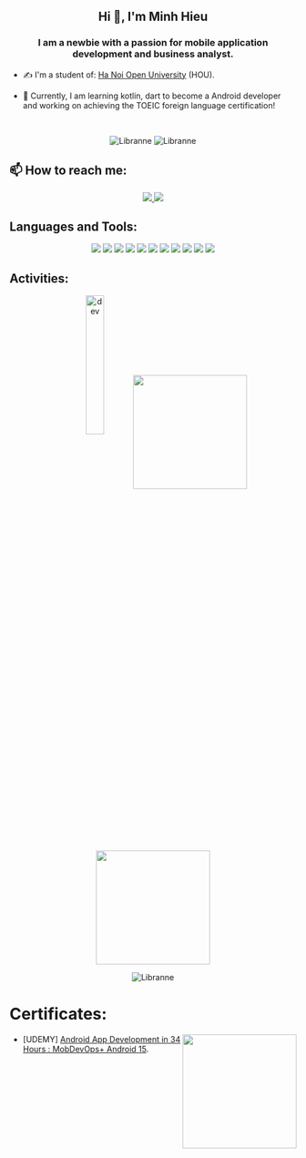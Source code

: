 
<!--
**Libranne/Libranne** is a ✨ _special_ ✨ repository because its `README.md` (this file) appears on your GitHub profile.

Here are some ideas to get you started:

- 🔭 I’m currently working on ...
- 🌱 I’m currently learning ...
- 👯 I’m looking to collaborate on ...
- 🤔 I’m looking for help with ...
- 💬 Ask me about ...
- 📫 How to reach me: ...
- 😄 Pronouns: ...
- ⚡ Fun fact: ...
-->
<!-- <img align="left" width="400" src="https://github.githubassets.com/images/modules/profile/profile-first-repo.svg" /> -->
<!-- <img align="right" width="64" src="https://github.com/.png" /> -->
<!-- <img align="right" width="64" src="https://img.icons8.com/color/48/vietnam-circular.png" /> -->

<h2 align="center">Hi 👋, I'm Minh Hieu</h2>
<p align="center">
  <h3 align="center">I am a newbie with a passion for mobile application development and business analyst.</h3>
</p>



- ✍ I'm a student of: [Ha Noi Open University](https://hou.edu.vn/) (HOU).

- 🌱 Currently, I am learning kotlin, dart to become a Android developer and working on achieving the TOEIC foreign language certification!


<br />


<p align="center"> <img src="https://komarev.com/ghpvc/?username=Libranne" alt="Libranne" /> <img src="https://badges.pufler.dev/repos/Libranne" alt="Libranne" /> </p>

## 📫 How to reach me:

<p align="center">
  <a href="https://www.linkedin.com/in/hieucanminh0910/" target="_blank">
    <img src="https://img.icons8.com/fluent/48/000000/linkedin.png"/>
  </a>
  <a href="https://github.com/Libranne" alt="Github">
    <img src="https://img.icons8.com/fluent/48/000000/github.png"/>
  </a> 
</p>

## Languages and Tools:
<p align="center">

   
 <img src="https://img.icons8.com/?size=50&id=55251&format=png&color=000000"/>
      <img src="https://img.icons8.com/?size=50&id=lTKW3iI3wIT0&format=png&color=000000"/>
     <!-- 
      <img src="https://img.icons8.com/?size=50&id=40669&format=png&color=000000"/>
      <img src="https://img.icons8.com/?size=50&id=20909&format=png&color=000000"/>
      <img src="https://img.icons8.com/?size=50&id=21278&format=png&color=000000"/>
       <img src="https://img.icons8.com/?size=50&id=108784&format=png&color=000000"/>
         <img src="https://img.icons8.com/color/48/000000/github-2.png"/>
       -->
       <img src="https://img.icons8.com/?size=50&id=ZoxjA0jZDdFZ&format=png&color=000000"/>
      <img src="https://img.icons8.com/?size=50&id=04OFrkjznvcd&format=png&color=000000"/>
      <img src="https://img.icons8.com/?size=50&id=zfHRZ6i1Wg0U&format=png&color=000000"/>
    <img src="https://img.icons8.com/?size=50&id=62452&format=png&color=000000"/>
       <img src="https://img.icons8.com/?size=50&id=7AFcZ2zirX6Y&format=png&color=000000"/>
 <img src="https://img.icons8.com/color/48/000000/microsoft-sql-server.png"/>
 <img src="https://img.icons8.com/color/48/000000/visual-studio-code-2019.png"/>
   <img src="https://img.icons8.com/color/48/000000/git.png"/>
     <img src="https://img.icons8.com/?size=50&id=ezj3zaVtImPg&format=png&color=000000"/>
    

</p>

## Activities:
   <p align="center"> 
        <img src="https://cdn.dribbble.com/users/1059583/screenshots/4171367/coding-freak.gif" alt="dev" width="25%"/>       <a href="https://github.com/">
<a>  <img height=200 align="center" src="https://github-readme-stats.vercel.app/api/top-langs?username=Libranne&layout=compact&langs_count=8&card_width=320" />  <img height=200 align="center" src="https://github-readme-stats.vercel.app/api?username=Libranne" />      </p>
</a>
<p align="center">
  <img src="https://github-profile-trophy.vercel.app/?username=Libranne&no-frame=true&theme=onedark&no-bg=true" alt="Libranne" />
</p>

# Certificates:

<img align="right" width="200" src="https://github.githubassets.com/images/modules/profile/profile-joined-github.svg">

-  [UDEMY] [Android App Development in 34 Hours : MobDevOps+ Android 15](https://drive.google.com/file/d/1itZ7ErhhVJfGtRL2XkqqsvmEnrj-SRgb/view?usp=sharing).















 



